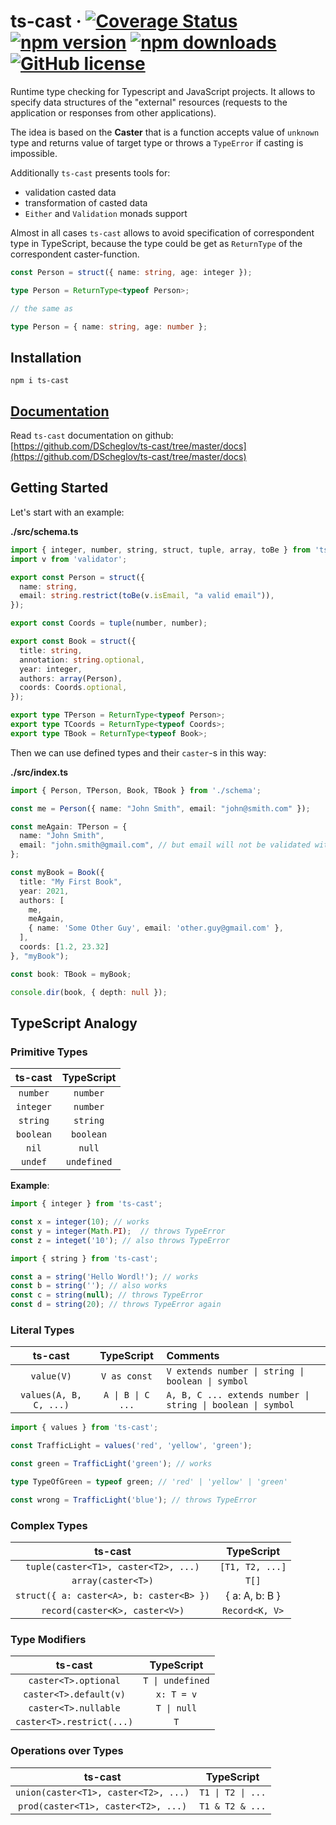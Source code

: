 # ts-cast &middot; [![Coverage Status](https://coveralls.io/repos/github/DScheglov/ts-cast/badge.svg?branch=master&service=github)](https://coveralls.io/github/DScheglov/ts-cast?branch=master&service=github) [![npm version](https://img.shields.io/npm/v/ts-cast.svg?style=flat-square)](https://www.npmjs.com/package/ts-cast) [![npm downloads](https://img.shields.io/npm/dm/ts-cast.svg?style=flat-square)](https://www.npmjs.com/package/ts-cast) [![GitHub license](https://img.shields.io/badge/license-MIT-blue.svg)](https://github.com/DScheglov/ts-cast/blob/master/LICENSE)

Runtime type checking for Typescript and JavaScript projects. It allows to specify data structures
of the "external" resources (requests to the application or responses from other applications).

The idea is based on the **Caster** that is a function accepts value of `unknown` type
and returns value of target type or throws a `TypeError` if casting is impossible.

Additionally `ts-cast` presents tools for:
 - validation casted data
 - transformation of casted data
 - `Either` and `Validation` monads support

Almost in all cases `ts-cast` allows to avoid specification of correspondent type in TypeScript,
because the type could be get as `ReturnType` of the correspondent caster-function.

```ts
const Person = struct({ name: string, age: integer });

type Person = ReturnType<typeof Person>;

// the same as

type Person = { name: string, age: number };
```

## Installation

```shell
npm i ts-cast
```

## [Documentation](https://github.com/DScheglov/ts-cast/tree/master/docs)

Read `ts-cast` documentation on github: <br/>
[https://github.com/DScheglov/ts-cast/tree/master/docs](https://github.com/DScheglov/ts-cast/tree/master/docs)

## Getting Started

Let's start with an example:

**./src/schema.ts**

```typescript
import { integer, number, string, struct, tuple, array, toBe } from 'ts-cast';
import v from 'validator';

export const Person = struct({
  name: string,
  email: string.restrict(toBe(v.isEmail, "a valid email")),
});

export const Coords = tuple(number, number);

export const Book = struct({
  title: string,
  annotation: string.optional,
  year: integer,
  authors: array(Person),
  coords: Coords.optional,
});

export type TPerson = ReturnType<typeof Person>;
export type TCoords = ReturnType<typeof Coords>;
export type TBook = ReturnType<typeof Book>;
```

Then we can use defined types and their `caster`-s in this way:

**./src/index.ts**

```typescript
import { Person, TPerson, Book, TBook } from './schema';

const me = Person({ name: "John Smith", email: "john@smith.com" });

const meAgain: TPerson = {
  name: "John Smith",
  email: "john.smith@gmail.com", // but email will not be validated with validator.isEmail
};

const myBook = Book({
  title: "My First Book",
  year: 2021,
  authors: [
    me,
    meAgain,
    { name: 'Some Other Guy', email: 'other.guy@gmail.com' },
  ],
  coords: [1.2, 23.32]
}, "myBook");

const book: TBook = myBook;

console.dir(book, { depth: null });
```

## TypeScript Analogy

### Primitive Types

|  ts-cast  | TypeScript  |
| :-------: | :---------: |
| `number`  |  `number`   |
| `integer` |  `number`   |
| `string`  |  `string`   |
| `boolean` |  `boolean`  |
|   `nil`   |   `null`    |
|  `undef`  | `undefined` |

**Example**:

```ts
import { integer } from 'ts-cast';

const x = integer(10); // works
const y = integer(Math.PI);  // throws TypeError
const z = integet('10'); // also throws TypeError
```

```ts
import { string } from 'ts-cast';

const a = string('Hello Wordl!'); // works
const b = string(''); // also works
const c = string(null); // throws TypeError
const d = string(20); // throws TypeError again
```

### Literal Types

|        ts-cast         |    TypeScript     | Comments                                                    |
| :--------------------: | :---------------: | :---------------------------------------------------------- |
|       `value(V)`       |   `V as const`    | `V extends number \| string \| boolean \| symbol`           |
| `values(A, B, C, ...)` | `A \| B \| C ...` | `A, B, C ... extends number \| string \| boolean \| symbol` |


```ts
import { values } from 'ts-cast';

const TrafficLight = values('red', 'yellow', 'green');

const green = TrafficLight('green'); // works

type TypeOfGreen = typeof green; // 'red' | 'yellow' | 'green'

const wrong = TrafficLight('blue'); // throws TypeError
```

### Complex Types

|                 ts-cast                  |   TypeScript    |
| :--------------------------------------: | :-------------: |
|   `tuple(caster<T1>, caster<T2>, ...)`   | `[T1, T2, ...]` |
|            `array(caster<T>)`            |      `T[]`      |
| `struct({ a: caster<A>, b: caster<B> })` | { a: A, b: B }  |
|      `record(caster<K>, caster<V>)`      | `Record<K, V>`  |


### Type Modifiers

|          ts-cast          |    TypeScript    |
| :-----------------------: | :--------------: |
|   `caster<T>.optional`    | `T \| undefined` |
|  `caster<T>.default(v)`   |    `x: T = v`    |
|   `caster<T>.nullable`    |   `T \| null`    |
| `caster<T>.restrict(...)` |       `T`        |

### Operations over Types

|               ts-cast                |    TypeScript     |
| :----------------------------------: | :---------------: |
| `union(caster<T1>, caster<T2>, ...)` | `T1 \| T2 \| ...` |
| `prod(caster<T1>, caster<T2>, ...)`  |  `T1 & T2 & ...`  |